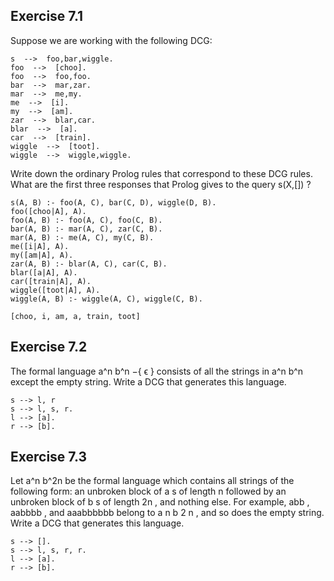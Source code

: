 ## Exercise  7.1 
Suppose we are working with the following DCG:
```
s  -->  foo,bar,wiggle.
foo  -->  [choo].
foo  -->  foo,foo.
bar  -->  mar,zar.
mar  -->  me,my.
me  -->  [i].
my  -->  [am].
zar  -->  blar,car.
blar  -->  [a].
car  -->  [train].
wiggle  -->  [toot].
wiggle  -->  wiggle,wiggle.
```
Write down the ordinary Prolog rules that correspond to these DCG rules. What are the first three responses that Prolog gives to the query s(X,[]) ?
```
s(A, B) :- foo(A, C), bar(C, D), wiggle(D, B).
foo([choo|A], A).
foo(A, B) :- foo(A, C), foo(C, B).
bar(A, B) :- mar(A, C), zar(C, B).
mar(A, B) :- me(A, C), my(C, B).
me([i|A], A).
my([am|A], A).
zar(A, B) :- blar(A, C), car(C, B).
blar([a|A], A).
car([train|A], A).
wiggle([toot|A], A).
wiggle(A, B) :- wiggle(A, C), wiggle(C, B).

[choo, i, am, a, train, toot]
```

## Exercise  7.2 
The formal language a^n b^n −{ ϵ } consists of all the strings in a^n b^n except the empty string. Write a DCG that generates this language.

```
s --> l, r
s --> l, s, r.
l --> [a].
r --> [b].
```

## Exercise  7.3 
Let a^n b^2n be the formal language which contains all strings of the following form: an unbroken block of a s of length n followed by an unbroken block of b s of length 2n , and nothing else. For example, abb , aabbbb , and aaabbbbbb belong to a n b 2 n , and so does the empty string. Write a DCG that generates this language.

```
s --> [].
s --> l, s, r, r.
l --> [a].
r --> [b].
```
